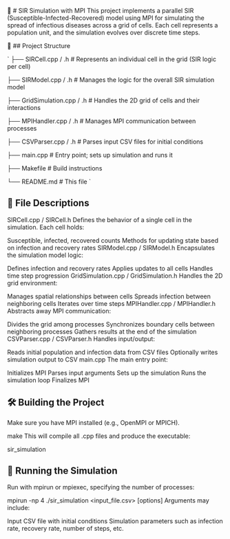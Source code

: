 🦠 # SIR Simulation with MPI
This project implements a parallel SIR (Susceptible-Infected-Recovered) model using MPI for simulating the spread of infectious diseases across a grid of cells. Each cell represents a population unit, and the simulation evolves over discrete time steps.

📁 ## Project Structure

`
├── SIRCell.cpp / .h         # Represents an individual cell in the grid (SIR logic per cell)

├── SIRModel.cpp / .h        # Manages the logic for the overall SIR simulation model

├── GridSimulation.cpp / .h  # Handles the 2D grid of cells and their interactions

├── MPIHandler.cpp / .h      # Manages MPI communication between processes

├── CSVParser.cpp / .h       # Parses input CSV files for initial conditions

├── main.cpp                 # Entry point; sets up simulation and runs it

├── Makefile                 # Build instructions

└── README.md                # This file
`
## 🧠 File Descriptions
SIRCell.cpp / SIRCell.h
Defines the behavior of a single cell in the simulation. Each cell holds:

Susceptible, infected, recovered counts
Methods for updating state based on infection and recovery rates
SIRModel.cpp / SIRModel.h
Encapsulates the simulation model logic:

Defines infection and recovery rates
Applies updates to all cells
Handles time step progression
GridSimulation.cpp / GridSimulation.h
Handles the 2D grid environment:

Manages spatial relationships between cells
Spreads infection between neighboring cells
Iterates over time steps
MPIHandler.cpp / MPIHandler.h
Abstracts away MPI communication:

Divides the grid among processes
Synchronizes boundary cells between neighboring processes
Gathers results at the end of the simulation
CSVParser.cpp / CSVParser.h
Handles input/output:

Reads initial population and infection data from CSV files
Optionally writes simulation output to CSV
main.cpp
The main entry point:

Initializes MPI
Parses input arguments
Sets up the simulation
Runs the simulation loop
Finalizes MPI

 ## 🛠️ Building the Project
Make sure you have MPI installed (e.g., OpenMPI or MPICH).


make
This will compile all .cpp files and produce the executable:


sir_simulation

## 🚀 Running the Simulation
Run with mpirun or mpiexec, specifying the number of processes:


mpirun -np 4 ./sir_simulation <input_file.csv> [options]
Arguments may include:

Input CSV file with initial conditions
Simulation parameters such as infection rate, recovery rate, number of steps, etc.
